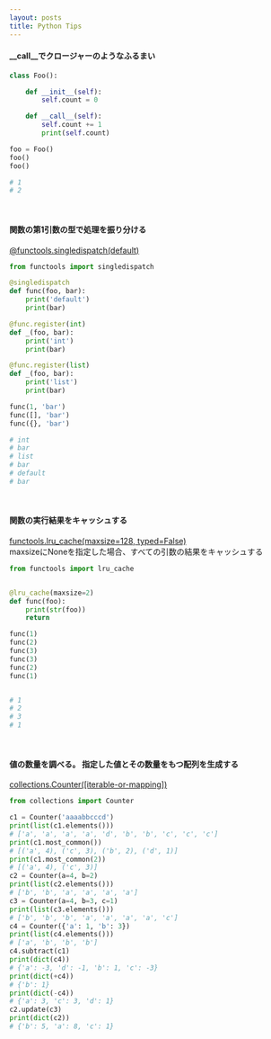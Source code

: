 ```yaml
---
layout: posts
title: Python Tips
---
```


#### \_\_call\_\_でクロージャーのようなふるまい

```python
class Foo():

    def __init__(self):
        self.count = 0

    def __call__(self):
        self.count += 1
        print(self.count)

foo = Foo()
foo()
foo()

# 1
# 2
```
<br>

#### 関数の第1引数の型で処理を振り分ける

[@functools.singledispatch(default)](https://docs.python.org/3.5/library/functools.html#functools.singledispatch)  

```python
from functools import singledispatch

@singledispatch
def func(foo, bar):
    print('default')
    print(bar)

@func.register(int)
def _(foo, bar):
    print('int')
    print(bar)

@func.register(list)
def _(foo, bar):
    print('list')
    print(bar)

func(1, 'bar')
func([], 'bar')
func({}, 'bar')

# int
# bar
# list
# bar
# default
# bar
```
<br>

#### 関数の実行結果をキャッシュする

[functools.lru_cache(maxsize=128, typed=False)](https://docs.python.org/3/library/functools.html#functools.lru_cache)  
maxsizeにNoneを指定した場合、すべての引数の結果をキャッシュする  

```python
from functools import lru_cache


@lru_cache(maxsize=2)
def func(foo):
    print(str(foo))
    return

func(1)
func(2)
func(3)
func(3)
func(2)
func(1)


# 1
# 2
# 3
# 1
```
<br>

#### 値の数量を調べる。 指定した値とその数量をもつ配列を生成する

[collections.Counter([iterable-or-mapping])](https://docs.python.org/3.5/library/collections.html#collections.Counter)  

```python
from collections import Counter

c1 = Counter('aaaabbcccd')
print(list(c1.elements()))
# ['a', 'a', 'a', 'a', 'd', 'b', 'b', 'c', 'c', 'c']
print(c1.most_common())
# [('a', 4), ('c', 3), ('b', 2), ('d', 1)]
print(c1.most_common(2))
# [('a', 4), ('c', 3)]
c2 = Counter(a=4, b=2)
print(list(c2.elements()))
# ['b', 'b', 'a', 'a', 'a', 'a']
c3 = Counter(a=4, b=3, c=1)
print(list(c3.elements()))
# ['b', 'b', 'b', 'a', 'a', 'a', 'a', 'c']
c4 = Counter({'a': 1, 'b': 3})
print(list(c4.elements()))
# ['a', 'b', 'b', 'b']
c4.subtract(c1)
print(dict(c4))
# {'a': -3, 'd': -1, 'b': 1, 'c': -3}
print(dict(+c4))
# {'b': 1}
print(dict(-c4))
# {'a': 3, 'c': 3, 'd': 1}
c2.update(c3)
print(dict(c2))
# {'b': 5, 'a': 8, 'c': 1}
```
<br>
